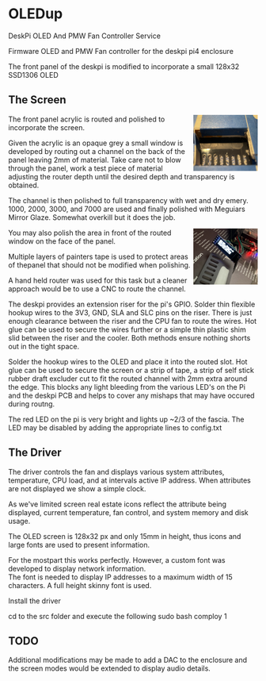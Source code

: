 # OLEDup

DeskPi OLED And PMW Fan Controller Service

Firmware OLED and PMW Fan controller for the deskpi pi4 enclosure

The front panel of the deskpi is modified to incorporate a small 128x32 SSD1306 OLED

## The Screen

<p>
<img width="130" align="right" src="img/oled_panel_rear.jpg">

The front panel acrylic is routed and polished to incorporate the screen.

Given the acrylic is an opaque grey a small window is developed by routing out a channel on the back of the panel leaving 2mm of material. Take care not to blow through the panel, work a test piece of material adjusting the router depth until the desired depth and  transparency is obtained.

The channel is then polished to full transparency with wet and dry emery. 1000, 2000, 3000, and 7000 are used and finally polished with Meguiars Mirror Glaze.  Somewhat overkill but it does the job.

</p>
<p>
<img width="130" align="right" src="img/oled_panel_front.jpg">

You may also polish the area in front of the routed window on the face of the panel.

Multiple layers of painters tape is used to protect areas of thepanel that should not be modified when polishing.

A hand held router was used for this task but a cleaner approach would be to use a CNC to route the channel.

The deskpi provides an extension riser for the pi's GPIO. Solder thin flexible hookup wires to the 3V3, GND, SLA and SLC pins on the riser. There is just enough clearance between the riser and the CPU fan to route the wires. Hot glue can be used to secure the wires further or a simple thin plastic shim slid between the riser and the cooler.  Both methods ensure nothing shorts out in the tight space.

</p>

Solder the hookup wires to the OLED and place it into the routed slot. Hot glue can be used to secure the screen or a strip of tape, a strip of self stick rubber draft excluder cut to fit the routed channel with 2mm extra around the edge. This blocks any light bleeding from the various LED's on the Pi and the deskpi PCB and helps to cover any mishaps that may have occured during routng.

The red LED on the pi is very bright and lights up ~2/3 of the fascia.  The LED may be disabled by adding the appropriate lines to config.txt

## The Driver

The driver controls the fan and displays various system attributes, temperature, CPU load, and at intervals active IP address.  When attributes are not displayed we show a simple clock.

As we've limited screen real estate icons reflect the attribute being displayed, current temperature, fan control, and system memory and disk usage.

The OLED screen is 128x32 px and only 15mm in height, thus icons and large fonts are used to present information.  

For the mostpart this works perfectly.  However, a custom font was developed to display network information.  
The font is needed to display IP addresses to a maximum width of 15 characters.  A full height skinny font is used.

Install the driver

cd to the src folder
and execute the following
sudo bash comploy 1

## TODO

Additional modifications may be made to add a DAC to the enclosure and the screen modes would be extended to display audio details.

